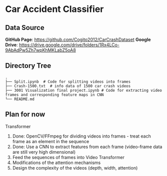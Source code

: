 # Car Accident Classifier

## Data Source
**GitHub Page**: https://github.com/Cogito2012/CarCrashDataset
**Google Drive**: https://drive.google.com/drive/folders/1Rx4LCo-9AbAdPw5Zh7wpKhMKLabZ5oA8

## Directory Tree
```
.
├── Split.ipynb  # Code for splitting videos into frames
├── Crash-1500.txt  # info data of 1500 car crash videos
├── 3001 Visualization final project.ipynb # Code for extracting video frames and corresponding feature maps in CNN
└── README.md
```

## Plan for now
Transformer
<ol>
  <li>Done: OpenCV/FFmpeg for dividing videos into frames - treat each frame as an element in the sequence</li>
  <li>Done: Use a CNN to extract features from each frame (video-frame data are still very high dimensional)</li>
  <li>Feed the sequences of frames into Video Transformer</li>
  <li>Modifications of the attention mechanisms</li>
  <li>Design the complexity of the videos (depth, width, attention)</li>
</ol>
